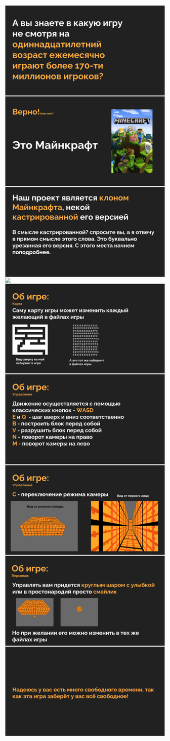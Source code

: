 ![](https://github.com/Kameton111/images/blob/main/%D0%9D%D0%BE%D0%B2%D0%B0%D1%8F%20%D0%BF%D0%B0%D0%BF%D0%BA%D0%B0/POWERPNT_XBp7tuj3t2.png)
![](https://github.com/Kameton111/images/blob/main/%D0%9D%D0%BE%D0%B2%D0%B0%D1%8F%20%D0%BF%D0%B0%D0%BF%D0%BA%D0%B0/POWERPNT_GBbDSPHvkT.png)
![](https://github.com/Kameton111/images/blob/main/%D0%9D%D0%BE%D0%B2%D0%B0%D1%8F%20%D0%BF%D0%B0%D0%BF%D0%BA%D0%B0/POWERPNT_TlN3SwXGcA.png)
![](https://github.com/Kameton111/images/blob/main/%D0%9D%D0%BE%D0%B2%D0%B0%D1%8F%20%D0%BF%D0%B0%D0%BF%D0%BA%D0%B0/POWERPNT_7Qnh6duqs5.pngv)
![](https://github.com/Kameton111/images/blob/main/%D0%9D%D0%BE%D0%B2%D0%B0%D1%8F%20%D0%BF%D0%B0%D0%BF%D0%BA%D0%B0/POWERPNT_72pIwpWhgj.png)
![](https://github.com/Kameton111/images/blob/main/%D0%9D%D0%BE%D0%B2%D0%B0%D1%8F%20%D0%BF%D0%B0%D0%BF%D0%BA%D0%B0/POWERPNT_AXo0gQatWN.png)
![](https://github.com/Kameton111/images/blob/main/%D0%9D%D0%BE%D0%B2%D0%B0%D1%8F%20%D0%BF%D0%B0%D0%BF%D0%BA%D0%B0/POWERPNT_cJJ7G12BYS.png)
![](https://github.com/Kameton111/images/blob/main/%D0%9D%D0%BE%D0%B2%D0%B0%D1%8F%20%D0%BF%D0%B0%D0%BF%D0%BA%D0%B0/POWERPNT_oGUClrkRoM.png)
![](https://github.com/Kameton111/images/blob/main/%D0%9D%D0%BE%D0%B2%D0%B0%D1%8F%20%D0%BF%D0%B0%D0%BF%D0%BA%D0%B0/chrome_EpmWVWUsLc.png)

